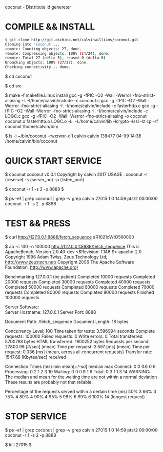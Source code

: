 coconut - Distribute id genereter

# COMPILE && INSTALL

```Bash
$ git clone http://git.oschina.net/calvinwilliams/coconut.git
Cloning into 'coconut'...
remote: Counting objects: 27, done.
remote: Compressing objects: 100% (24/24), done.
remote: Total 27 (delta 5), reused 0 (delta 0)
Unpacking objects: 100% (27/27), done.
Checking connectivity... done.
```

$ cd coconut

$ cd src

$ make -f makefile.Linux install
gcc -g -fPIC -O2 -Wall -Werror -fno-strict-aliasing -I. -I/home/calvin/include  -c coconut.c
gcc -g -fPIC -O2 -Wall -Werror -fno-strict-aliasing -I. -I/home/calvin/include  -c fasterhttp.c
gcc -g -fPIC -O2 -Wall -Werror -fno-strict-aliasing -I. -I/home/calvin/include  -c LOGC.c
gcc -g -fPIC -O2 -Wall -Werror -fno-strict-aliasing -o coconut coconut.o fasterhttp.o LOGC.o -L. -L/home/calvin/lib -lcrypto -lssl -lz 
cp -rf coconut /home/calvin/bin/

$ ls -l ~/bin/coconut
-rwxrwxr-x 1 calvin calvin 138477 04-09 14:38 /home/calvin/bin/coconut

# QUICK START SERVICE

$ coconut
coconut v0.0.1
Copyright by calvin 2017
USAGE : coconut -r (reserve) -s (server_no) -p (listen_port)

$ coconut -r 1 -s 2 -p 8888
$

$ ps -ef | grep coconut | grep -v grep
calvin   27015     1  0 14:59 pts/2    00:00:00 coconut -r 1 -s 2 -p 8888

# TEST && PRESS

$ curl http://127.0.0.1:8888/fetch_sequence
aR1021oWtO500000

$ ab -c 100 -n 100000 http://127.0.0.1:8888/fetch_sequence
This is ApacheBench, Version 2.0.40-dev <$Revision: 1.146 $> apache-2.0
Copyright 1996 Adam Twiss, Zeus Technology Ltd, http://www.zeustech.net/
Copyright 2006 The Apache Software Foundation, http://www.apache.org/

Benchmarking 127.0.0.1 (be patient)
Completed 10000 requests
Completed 20000 requests
Completed 30000 requests
Completed 40000 requests
Completed 50000 requests
Completed 60000 requests
Completed 70000 requests
Completed 80000 requests
Completed 90000 requests
Finished 100000 requests


Server Software:        
Server Hostname:        127.0.0.1
Server Port:            8888

Document Path:          /fetch_sequence
Document Length:        18 bytes

Concurrency Level:      100
Time taken for tests:   3.596994 seconds
Complete requests:      100000
Failed requests:        0
Write errors:           0
Total transferred:      5700798 bytes
HTML transferred:       1800252 bytes
Requests per second:    27800.99 [#/sec] (mean)
Time per request:       3.597 [ms] (mean)
Time per request:       0.036 [ms] (mean, across all concurrent requests)
Transfer rate:          1547.68 [Kbytes/sec] received

Connection Times (ms)
              min  mean[+/-sd] median   max
Connect:        0    0   0.6      0       6
Processing:     0    2   1.2      3      10
Waiting:        0    0   0.9      1       6
Total:          0    3   1.1      3      14
WARNING: The median and mean for the waiting time are not within a normal deviation
        These results are probably not that reliable.

Percentage of the requests served within a certain time (ms)
  50%      3
  66%      3
  75%      4
  80%      4
  90%      4
  95%      5
  98%      6
  99%      6
 100%     14 (longest request)

# STOP SERVICE

$ ps -ef | grep coconut | grep -v grep
calvin   27015     1  0 14:59 pts/2    00:00:00 coconut -r 1 -s 2 -p 8888

$ kill 27015
$

